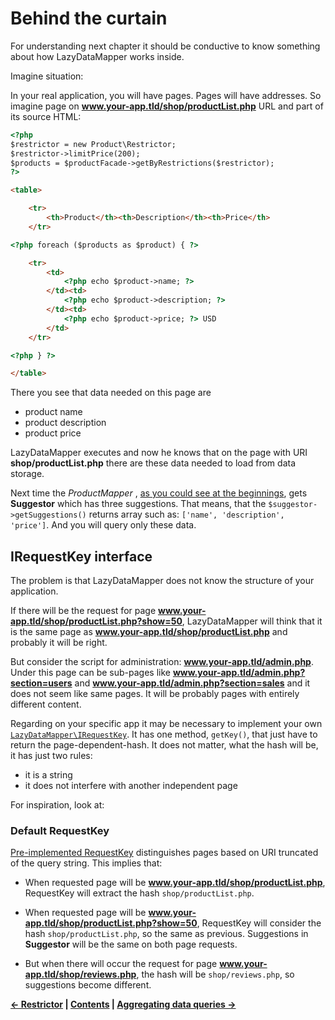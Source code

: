 Behind the curtain
===

For understanding next chapter it should be conductive to know something about how LazyDataMapper works inside.

Imagine situation:

In your real application, you will have pages. Pages will have addresses.
So imagine page on **www.your-app.tld/shop/productList.php** URL and part of its source HTML:

```html
<?php
$restrictor = new Product\Restrictor;
$restrictor->limitPrice(200);
$products = $productFacade->getByRestrictions($restrictor);
?>

<table>

	<tr>
		<th>Product</th><th>Description</th><th>Price</th>
	</tr>

<?php foreach ($products as $product) { ?>

	<tr>
		<td>
			<?php echo $product->name; ?>
		</td><td>
			<?php echo $product->description; ?>
		</td><td>
			<?php echo $product->price; ?> USD
		</td>
	</tr>

<?php } ?>

</table>
```

There you see that data needed on this page are

- product name
- product description
- product price

LazyDataMapper executes and now he knows that on the page with URI **shop/productList.php**
there are these data needed to load from data storage.

Next time the *ProductMapper* , [as you could see at the beginnings](../1.Installation.md#mapper), gets **Suggestor**
which has three suggestions. That means, that the `$suggestor->getSuggestions()` returns array such as:
`['name', 'description', 'price']`. And you will query only these data.

## IRequestKey interface

The problem is that LazyDataMapper does not know the structure of your application.

If there will be the request for page
**www.your-app.tld/shop/productList.php?show=50**, LazyDataMapper will think that it is the same page as
**www.your-app.tld/shop/productList.php** and probably it will be right.

But consider the script for administration: **www.your-app.tld/admin.php**. Under this page can be
sub-pages like **www.your-app.tld/admin.php?section=users** and **www.your-app.tld/admin.php?section=sales**
and it does not seem like same pages. It will be probably pages with entirely different content.

Regarding on your specific app it may be necessary to implement your own
[`LazyDataMapper\IRequestKey`](../src/interfaces/IRequestKey.php).
It has one method, `getKey()`, that just have to return the page-dependent-hash. It does not matter,
what the hash will be, it has just two rules:

- it is a string
- it does not interfere with another independent page

For inspiration, look at:

### Default RequestKey

[Pre-implemented RequestKey](../src/RequestKey.php) distinguishes pages based on URI
truncated of the query string. This implies that:

- When requested page will be **www.your-app.tld/shop/productList.php**,
RequestKey will extract the hash `shop/productList.php`.

- When requested page will be **www.your-app.tld/shop/productList.php?show=50**,
RequestKey will consider the hash `shop/productList.php`, so the same as previous.
Suggestions in **Suggestor** will be the same on both page requests.

- But when there will occur the request for page **www.your-app.tld/shop/reviews.php**, the hash will be
`shop/reviews.php`, so suggestions become different.


**[← Restrictor](7.Restrictor.md)
| [Contents](../readme.md#documentation)
| [Aggregating data queries →](9.Aggregating-data-queries.md)**
